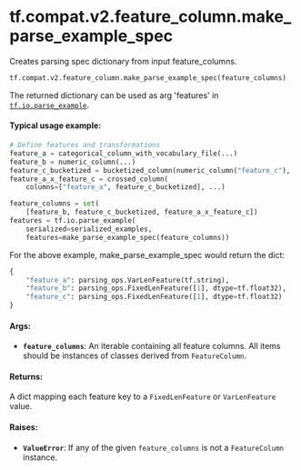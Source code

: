 <div itemscope itemtype="http://developers.google.com/ReferenceObject">
<meta itemprop="name" content="tf.compat.v2.feature_column.make_parse_example_spec" />
<meta itemprop="path" content="Stable" />
</div>

# tf.compat.v2.feature_column.make_parse_example_spec

Creates parsing spec dictionary from input feature_columns.

``` python
tf.compat.v2.feature_column.make_parse_example_spec(feature_columns)
```

<!-- Placeholder for "Used in" -->

The returned dictionary can be used as arg 'features' in
<a href="../../../../tf/io/parse_example.md"><code>tf.io.parse_example</code></a>.

#### Typical usage example:



```python
# Define features and transformations
feature_a = categorical_column_with_vocabulary_file(...)
feature_b = numeric_column(...)
feature_c_bucketized = bucketized_column(numeric_column("feature_c"), ...)
feature_a_x_feature_c = crossed_column(
    columns=["feature_a", feature_c_bucketized], ...)

feature_columns = set(
    [feature_b, feature_c_bucketized, feature_a_x_feature_c])
features = tf.io.parse_example(
    serialized=serialized_examples,
    features=make_parse_example_spec(feature_columns))
```

For the above example, make_parse_example_spec would return the dict:

```python
{
    "feature_a": parsing_ops.VarLenFeature(tf.string),
    "feature_b": parsing_ops.FixedLenFeature([1], dtype=tf.float32),
    "feature_c": parsing_ops.FixedLenFeature([1], dtype=tf.float32)
}
```

#### Args:


* <b>`feature_columns`</b>: An iterable containing all feature columns. All items
  should be instances of classes derived from `FeatureColumn`.


#### Returns:

A dict mapping each feature key to a `FixedLenFeature` or `VarLenFeature`
value.



#### Raises:


* <b>`ValueError`</b>: If any of the given `feature_columns` is not a `FeatureColumn`
  instance.